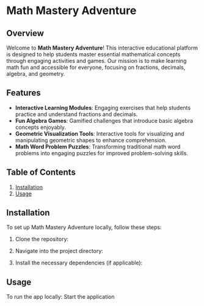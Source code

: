 # Math Mastery Adventure

## Overview
Welcome to **Math Mastery Adventure**! This interactive educational platform is designed to help students master essential mathematical concepts through engaging activities and games. Our mission is to make learning math fun and accessible for everyone, focusing on fractions, decimals, algebra, and geometry.

## Features
- **Interactive Learning Modules**: Engaging exercises that help students practice and understand fractions and decimals.
- **Fun Algebra Games**: Gamified challenges that introduce basic algebra concepts enjoyably.
- **Geometric Visualization Tools**: Interactive tools for visualizing and manipulating geometric shapes to enhance comprehension.
- **Math Word Problem Puzzles**: Transforming traditional math word problems into engaging puzzles for improved problem-solving skills.

## Table of Contents
1. [Installation](#installation)
2. [Usage](#usage)

## Installation
To set up Math Mastery Adventure locally, follow these steps:

1. Clone the repository:

2. Navigate into the project directory:

3. Install the necessary dependencies (if applicable):

## Usage
To run the app locally:
 Start the application
